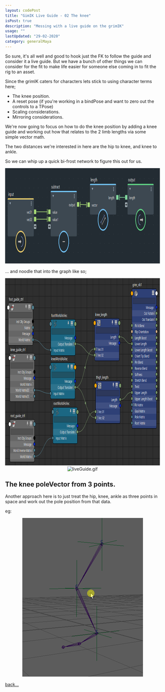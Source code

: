 ```yaml
---
layout: codePost
title: "GimIK Live Guide - 02 The knee"
isPost: true
description: "Messing with a live guide on the grimIK"
usage: ""
lastUpdated: "29-02-2020"
category: generalMaya
---
```


So sure, it's all well and good to hook just the FK to follow the guide and consider it a live guide. But we have a bunch
of other things we can consider for the fit to make life easier for someone else coming in to fit the rig to an asset.

Since the grimIK caters for characters lets stick to using character terms here;

- The knee position.
- A reset pose (if you're working in a bindPose and want to zero out the controls to a TPose)
- Scaling considerations.
- Mirroring considerations.


We're now going to focus on how to do the knee position by adding a knee guide and working out how that relates to the
2 limb lengths via some simple vector math.

The two distances we're interested in here are the hip to knee, and knee to ankle.

So we can whip up a quick bi-frost network to figure this out for us.

<center><img src="/assets/examples/bf_lenVec.png" alt="bf_lenVec.png" width="1048" height="310"></center>

... and noodle that into the graph like so;

<center><img src="/assets/examples/bf_lenVecNoodled.png" alt="/bf_lenVecNoodled.png" width="973" height="609"></center>

<center><img src="/assets/examples/liveGuide.gif" alt="liveGuide.gif" width="800" height="600"></center>

The knee poleVector from 3 points.
----------------------------------

Another approach here is to just treat the hip, knee, ankle as three points in space and work out the pole position from 
that data.

eg:

<center><img src="/assets/examples/kneePolevVecFromPoints.gif" alt="kneePolevVecFromPoints.gif" width="393" height="516"></center>


[back...](2020-07-22-grimIKLiveGuide01.md)
